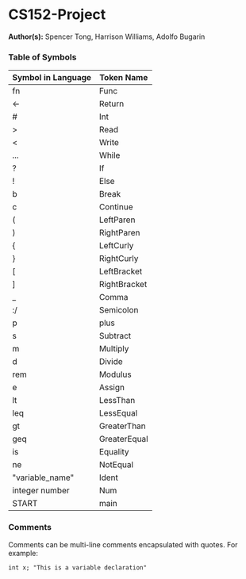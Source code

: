 # CS152-Project

**Author(s):** Spencer Tong, Harrison Williams, Adolfo Bugarin

### Table of Symbols

| Symbol in Language  | Token Name |
| ------------- | ------------- |
| fn  | Func |
| <-  | Return  |
| # | Int |
| >  | Read |
| <  | Write |
| ...  | While |
| ? | If |
| ! | Else |
| b |  Break  |
| c |  Continue |
| ( | LeftParen |
| ) | RightParen |
| { | LeftCurly |
| } | RightCurly |
| [ | LeftBracket |
| ] | RightBracket |
| _  | Comma |
| :/ | Semicolon |
|  p  | plus |
|  s  | Subtract       |
|  m  | Multiply       |
|  d  | Divide       |
|  rem  | Modulus       |
|  e  |  Assign      |
|  lt  | LessThan |
|  leq  | LessEqual       |
|  gt  |  GreaterThan      |
|  geq  | GreaterEqual       |
|  is  |  Equality      |
|  ne  |  NotEqual      |
|  "variable_name"  |  Ident      |
|  integer number  |  Num      |
|  START  |  main       |

### Comments

Comments can be multi-line comments encapsulated with quotes. For example:

```
int x; "This is a variable declaration"
```
